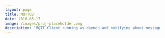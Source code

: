 ```yaml
---
layout: page
title: MQTTCD
date: 2016-05-17
image: /images/proj-placeholder.png
description: "MQTT Client running as daemon and notifying about messages"
---
```

